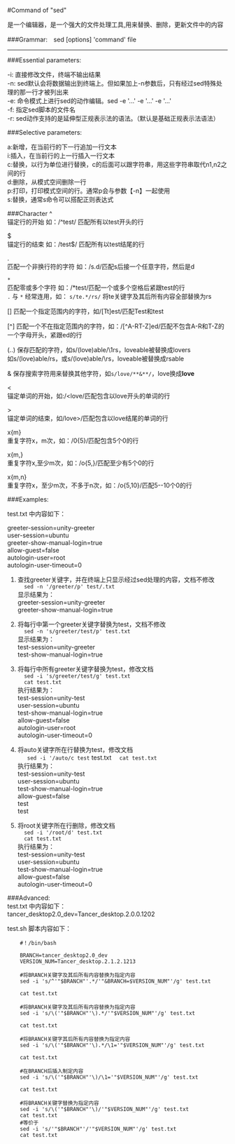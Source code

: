 #Command of "sed"

是一个编辑器，是一个强大的文件处理工具,用来替换、删除，更新文件中的内容  

###Grammar:　sed [options] 'command' file  

---

###Essential parameters:

-i: 直接修改文件，终端不输出结果  
-n:  sed默认会将数据输出到终端上。但如果加上-n参数后，只有经过sed特殊处理的那一行才被列出来  
-e: 命令模式上进行sed的动作编辑。sed -e '...' -e '...' -e '...'  
-f: 指定sed脚本的文件名  
-r: sed动作支持的是延伸型正规表示法的语法。（默认是基础正规表示法语法）  

###Selective parameters:

a:新增，在当前行的下一行追加一行文本  
i:插入，在当前行的上一行插入一行文本  
c:替换，以行为单位进行替换，c的后面可以跟字符串，用这些字符串取代n1,n2之间的行  
d:删除，从模式空间删除一行  
p:打印，打印模式空间的行。通常p会与参数【-n】一起使用  
s:替换，通常s命令可以搭配正则表达式

###Character
^  
锚定行的开始 如：/^test/ 匹配所有以test开头的行  
  
$  
锚定行的结束 如：/test$/ 匹配所有以test结尾的行  

.  
匹配一个非换行符的字符 如：/s.d/匹配s后接一个任意字符，然后是d  

`*`  
匹配零或多个字符 如：/*test/匹配一个或多个空格后紧跟test的行  
`.` 与 `*` 经常连用，如： `s/te.*/rs/` 将te关键字及其后所有内容全部替换为rs   

[] 
匹配一个指定范围内的字符，如/[Tt]est/匹配Test和test  

[^] 
匹配一个不在指定范围内的字符，如：/[^A-RT-Z]ed/匹配不包含A-R和T-Z的一个字母开头，紧跟ed的行  

\(..\) 
保存匹配的字符，如s/\(love\)able/\1rs，loveable被替换成lovers  
如s/\(love\)able/rs，或s/\(love\)able/\rs，loveable被替换成rsable 

& 
保存搜索字符用来替换其他字符，如`s/love/**&**/`，love换成**love**  

\<  
锚定单词的开始，如:/\<love/匹配包含以love开头的单词的行   

\>  
锚定单词的结束，如/love\>/匹配包含以love结尾的单词的行  

x\{m\}  
重复字符x，m次，如：/0\{5\}/匹配包含5个0的行  

x\{m,\}  
重复字符x,至少m次，如：/o\{5,\}/匹配至少有5个0的行  

x\{m,n\}  
重复字符x，至少m次，不多于n次，如：/o\{5,10\}/匹配5--10个0的行  

###Examples:

test.txt 中内容如下：

greeter-session=unity-greeter  
user-session=ubuntu  
greeter-show-manual-login=true  
allow-guest=false  
autologin-user=root  
autologin-user-timeout=0  

1. 查找greeter关键字，并在终端上只显示经过sed处理的内容，文档不修改  
`   sed -n '/greeter/p' test/.txt   `  
显示结果为：  
greeter-session=unity-greeter  
greeter-show-manual-login=true  

2. 将每行中第一个greeter关键字替换为test，文档不修改  
`   sed -n 's/greeter/test/p' test.txt    `    
显示结果为：  
test-session=unity-greeter  
test-show-manual-login=true  

3. 将每行中所有greeter关键字替换为test，修改文档  
`   sed -i 's/greeter/test/g' test.txt    `  
`   cat test.txt   `  
执行结果为：  
test-session=unity-test  
user-session=ubuntu  
test-show-manual-login=true  
allow-guest=false  
autologin-user=root  
autologin-user-timeout=0

4. 将auto关键字所在行替换为test，修改文档  
`   sed -i '/auto/c test` test.txt
`   cat test.txt   `  
执行结果为：  
test-session=unity-test  
user-session=ubuntu  
test-show-manual-login=true  
allow-guest=false  
test  
test  

5. 将root关键字所在行删除，修改文档  
`   sed -i '/root/d' test.txt   `  
`   cat test.txt   `  
执行结果为：  
test-session=unity-test  
user-session=ubuntu  
test-show-manual-login=true  
allow-guest=false  
autologin-user-timeout=0

###Advanced:  
test.txt 中内容如下：  
tancer_desktop2.0_dev=Tancer_desktop.2.0.0.1202  

test.sh 脚本内容如下：

		#！/bin/bash
		
		BRANCH=tancer_desktop2.0_dev
		VERSION_NUM=Tancer_desktop.2.1.2.1213
		
		#将BRANCH关键字及其后所有内容替换为指定内容
		sed -i 's/^'"$BRANCH"'.*/'"&BRANCH=$VERSION_NUM"'/g' test.txt
		
		cat test.txt
		
		#将BRANCH关键字及其后所有内容替换为指定内容
		sed -i 's/\('"$BRANCH"'\).*/'"$VERSION_NUM"'/g' test.txt
		
		cat test.txt

		#将BRANCH关键字其后所有内容替换为指定内容		
		sed -i 's/\('"$BRANCH"'\).*/\1='"$VERSION_NUM"'/g' test.txt
		
		cat test.txt
		
		#在BRANCH后插入制定内容
		sed -i 's/\('"$BRANCH"'\)/\1='"$VERSION_NUM"'/g' test.txt
		
		cat test.txt
		
		#将BRANCH关键字替换为指定内容
		sed -i 's/\('"$BRANCH"'\)/'"$VERSION_NUM"'/g' test.txt
		cat test.txt
		#等价于
		sed -i 's/'"$BRANCH"'/'"$VERSION_NUM"'/g' test.txt
		cat test.txt
		
		
